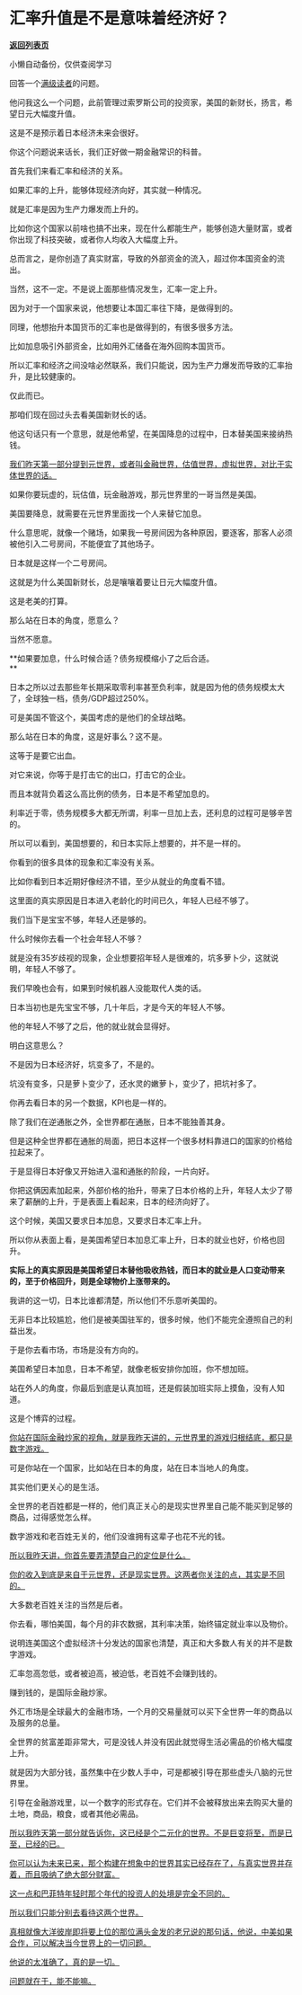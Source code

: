 # 汇率升值是不是意味着经济好？

[**返回列表页**](/gzh/记忆承载)

小懒自动备份，仅供查阅学习

回答一个[满级读者](https://mp.weixin.qq.com/s?__biz=MzkwMzQ1MzczOQ==&mid=2247484238&idx=1&sn=6813c3a36ccf8114dac84e9ed680afaa&scene=21#wechat_redirect)的问题。

他问我这么一个问题，此前管理过索罗斯公司的投资家，美国的新财长，扬言，希望日元大幅度升值。

这是不是预示着日本经济未来会很好。

你这个问题说来话长，我们正好做一期金融常识的科普。

首先我们来看汇率和经济的关系。  

如果汇率的上升，能够体现经济向好，其实就一种情况。

就是汇率是因为生产力爆发而上升的。  

比如你这个国家以前啥也搞不出来，现在什么都能生产，能够创造大量财富，或者你出现了科技突破，或者你人均收入大幅度上升。

总而言之，是你创造了真实财富，导致的外部资金的流入，超过你本国资金的流出。

当然，这不一定。不是说上面那些情况发生，汇率一定上升。  

因为对于一个国家来说，他想要让本国汇率往下降，是做得到的。

同理，他想抬升本国货币的汇率也是做得到的，有很多很多方法。  

比如加息吸引外部资金，比如用外汇储备在海外回购本国货币。  

所以汇率和经济之间没啥必然联系，我们只能说，因为生产力爆发而导致的汇率抬升，是比较健康的。

仅此而已。

那咱们现在回过头去看美国新财长的话。

他这句话只有一个意思，就是他希望，在美国降息的过程中，日本替美国来接纳热钱。

[我们昨天第一部分提到元世界，或者叫金融世界，估值世界，虚拟世界，对比于实体世界的话。  
](https://mp.weixin.qq.com/s?__biz=Mzg4MTg2MzU3Mg==&mid=2247484474&idx=1&sn=8f4152d840eea7712be2455817e5e631&scene=21#wechat_redirect)

如果你要玩虚的，玩估值，玩金融游戏，那元世界里的一哥当然是美国。

美国要降息，就需要在元世界里面找一个人来替它加息。

什么意思呢，就像一个赌场，如果我一号房间因为各种原因，要逐客，那客人必须被他引入二号房间，不能便宜了其他场子。

日本就是这样一个二号房间。

这就是为什么美国新财长，总是嚷嚷着要让日元大幅度升值。  

这是老美的打算。  

那么站在日本的角度，愿意么？  

当然不愿意。

**如果要加息，什么时候合适？债务规模缩小了之后合适。  
**

日本之所以过去那些年长期采取零利率甚至负利率，就是因为他的债务规模太大了，全球独一档，债务/GDP超过250%。

可是美国不管这个，美国考虑的是他们的全球战略。

那么站在日本的角度，这是好事么？这不是。

这等于是要它出血。  

对它来说，你等于是打击它的出口，打击它的企业。

而且本就背负着这么高比例的债务，日本是不希望加息的。

利率近于零，债务规模多大都无所谓，利率一旦加上去，还利息的过程可是够辛苦的。  

所以可以看到，美国想要的，和日本实际上想要的，并不是一样的。

你看到的很多具体的现象和汇率没有关系。

比如你看到日本近期好像经济不错，至少从就业的角度看不错。  

这里面的真实原因是日本进入老龄化的时间已久，年轻人已经不够了。

我们当下是宝宝不够，年轻人还是够的。  

什么时候你去看一个社会年轻人不够？  

就是没有35岁歧视的现象，企业想要招年轻人是很难的，坑多萝卜少，这就说明，年轻人不够了。  

我们早晚也会有，如果到时候机器人没能取代人类的话。  

日本当初也是先宝宝不够，几十年后，才是今天的年轻人不够。  

他的年轻人不够了之后，他的就业就会显得好。  

明白这意思么？  

不是因为日本经济好，坑变多了，不是的。

坑没有变多，只是萝卜变少了，还水灵的嫩萝卜，变少了，把坑衬多了。

你再去看日本的另一个数据，KPI也是一样的。  

除了我们在逆通胀之外，全世界都在通胀，日本不能独善其身。  

但是这种全世界都在通胀的局面，把日本这样一个很多材料靠进口的国家的价格给拉起来了。

于是显得日本好像又开始进入温和通胀的阶段，一片向好。  

你把这俩因素加起来，外部价格的抬升，带来了日本价格的上升，年轻人太少了带来了薪酬的上升，于是表面上看起来，日本的经济向好了。  

这个时候，美国又要求日本加息，又要求日本汇率上升。

所以你从表面上看，是美国希望日本加息汇率上升，日本的就业也好，价格也回升。  

**实际上的真实原因是美国希望日本替他吸收热钱，而日本的就业是人口变动带来的，至于价格回升，则是全球物价上涨带来的。**

我讲的这一切，日本比谁都清楚，所以他们不乐意听美国的。  

无非日本比较尴尬，他们是被美国驻军的，很多时候，他们不能完全遵照自己的利益出发。

于是你去看市场，市场是没有方向的。  

美国希望日本加息，日本不希望，就像老板安排你加班，你不想加班。

站在外人的角度，你最后到底是认真加班，还是假装加班实际上摸鱼，没有人知道。

这是个博弈的过程。

[你站在国际金融炒家的视角，就是我昨天讲的，元世界里的游戏归根结底，都只是数字游戏。](https://mp.weixin.qq.com/s?__biz=Mzg4MTg2MzU3Mg==&mid=2247484474&idx=1&sn=8f4152d840eea7712be2455817e5e631&scene=21#wechat_redirect)

可是你站在一个国家，比如站在日本的角度，站在日本当地人的角度。

其实他们更关心的是生活。

全世界的老百姓都是一样的，他们真正关心的是现实世界里自己能不能买到足够的商品，过得感觉怎么样。

数字游戏和老百姓无关的，他们没谁拥有这辈子也花不光的钱。  

[所以我昨天讲，你首先要弄清楚自己的定位是什么。](https://mp.weixin.qq.com/s?__biz=Mzg4MTg2MzU3Mg==&mid=2247484474&idx=1&sn=8f4152d840eea7712be2455817e5e631&scene=21#wechat_redirect)

[你的收入到底是来自于元世界，还是现实世界。这两者你关注的点，其实是不同的。](https://mp.weixin.qq.com/s?__biz=Mzg4MTg2MzU3Mg==&mid=2247484474&idx=1&sn=8f4152d840eea7712be2455817e5e631&scene=21#wechat_redirect)

大多数老百姓关注的当然是后者。  

你去看，哪怕美国，每个月的非农数据，其利率决策，始终锚定就业率以及物价。

说明连美国这个虚拟经济十分发达的国家也清楚，真正和大多数人有关的并不是数字游戏。

汇率忽高忽低，或者被迫高，被迫低，老百姓不会赚到钱的。  

赚到钱的，是国际金融炒家。

外汇市场是全球最大的金融市场，一个月的交易量就可以买下全世界一年的商品以及服务的总量。

全世界的贫富差距非常大，可是没钱人并没有因此就觉得生活必需品的价格大幅度上升。

就是因为大部分钱，虽然集中在少数人手中，可是都被引导在那些虚头八脑的元世界里。  

引导在金融游戏里，以一个数字的形式存在。它们并不会被释放出来去购买大量的土地，商品，粮食，或者其他必需品。

[所以我昨天第一部分就告诉你，这已经是个二元化的世界。不是巨变将至，而是已至，已经的已。](https://mp.weixin.qq.com/s?__biz=Mzg4MTg2MzU3Mg==&mid=2247484474&idx=1&sn=8f4152d840eea7712be2455817e5e631&scene=21#wechat_redirect)

[你可以认为未来已来，那个构建在想象中的世界其实已经存在了，与真实世界并存着，而且吸纳了绝大部分财富。  
](https://mp.weixin.qq.com/s?__biz=Mzg4MTg2MzU3Mg==&mid=2247484474&idx=1&sn=8f4152d840eea7712be2455817e5e631&scene=21#wechat_redirect)

[这一点和巴菲特年轻时那个年代的投资人的处境是完全不同的。  
](https://mp.weixin.qq.com/s?__biz=Mzg4MTg2MzU3Mg==&mid=2247484474&idx=1&sn=8f4152d840eea7712be2455817e5e631&scene=21#wechat_redirect)

[所以我们只能分别去看待这两个世界。  
](https://mp.weixin.qq.com/s?__biz=Mzg4MTg2MzU3Mg==&mid=2247484474&idx=1&sn=8f4152d840eea7712be2455817e5e631&scene=21#wechat_redirect)

[真相就像大洋彼岸即将要上位的那位满头金发的老兄说的那句话，他说，中美如果合作，可以解决当今世界上的一切问题。  
](https://mp.weixin.qq.com/s?__biz=Mzg4MTg2MzU3Mg==&mid=2247484474&idx=1&sn=8f4152d840eea7712be2455817e5e631&scene=21#wechat_redirect)

[他说的太准确了，真的是一切。](https://mp.weixin.qq.com/s?__biz=Mzg4MTg2MzU3Mg==&mid=2247484474&idx=1&sn=8f4152d840eea7712be2455817e5e631&scene=21#wechat_redirect)

[问题就在于，能不能嘛。](https://mp.weixin.qq.com/s?__biz=Mzg4MTg2MzU3Mg==&mid=2247484474&idx=1&sn=8f4152d840eea7712be2455817e5e631&scene=21#wechat_redirect)

